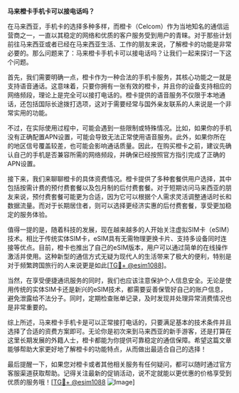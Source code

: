 **马来橙卡手机卡可以接电话吗？**

在马来西亚，手机卡的选择多种多样，而橙卡（Celcom）作为当地知名的通信运营商之一，一直以其稳定的网络和优质的客户服务受到用户的青睐。对于那些计划前往马来西亚或者已经在马来西亚生活、工作的朋友来说，了解橙卡的功能是非常必要的。那么问题来了：马来橙卡手机卡可以接电话吗？让我们一起来探讨一下这个问题。

首先，我们需要明确一点，橙卡作为一种合法的手机卡服务，其核心功能之一就是支持语音通话。这意味着，只要你拥有一张有效的橙卡，并且你的设备支持相应的网络频段，理论上是完全可以接打电话的。橙卡提供的语音服务不仅限于本地通话，还包括国际长途拨打选项，这对于需要经常与国外亲友联系的人来说是一个非常实用的功能。

不过，在实际使用过程中，可能会遇到一些限制或特殊情况。比如，如果你的手机没有正确配置APN设置，可能会导致无法正常使用语音服务。此外，如果你所在的地区信号覆盖较差，也可能会影响通话质量。因此，在购买橙卡之前，建议先确认自己的手机是否兼容所需的网络频段，并确保已经按照官方指引完成了正确的APN设置。

接下来，我们来聊聊橙卡的具体资费情况。橙卡提供了多种套餐供用户选择，其中包括按需计费的预付费套餐以及包月制的后付费套餐。对于短期访问马来西亚的朋友来说，预付费套餐可能更为合适，因为它可以根据个人需求灵活调整通话时长和数据流量。而对于长期居住者，则可以选择更经济实惠的后付费套餐，享受更加稳定的服务体验。

值得一提的是，随着科技的发展，现在越来越多的人开始关注虚拟SIM卡（eSIM）技术。相比于传统实体SIM卡，eSIM具有无需物理更换卡片、支持多设备同时连接等优点。目前，橙卡也推出了自己的eSIM版本，用户可以通过简单的在线操作激活并使用。这种新型的通信方式无疑为现代人的生活带来了极大的便利，特别是对于频繁跨国旅行的人来说更是如此[[TG💪+ @esim1088](https://t.me/s/esim1088)]。

当然，在享受便捷通讯服务的同时，我们也应该注意保护个人信息安全。无论是使用传统的实体SIM卡还是新兴的eSIM技术，都需要妥善保管好自己的账户信息，避免泄露给不法分子。同时，定期检查账单记录，及时发现并处理异常消费情况也是非常重要的。

综上所述，马来橙卡手机卡是可以正常接打电话的，只要满足基本的技术条件并且选择了合适的资费方案即可。无论你是初次来到马来西亚的新手游客，还是打算在这里长期发展的外籍人士，橙卡都能为你提供可靠稳定的通信保障。希望这篇文章能够帮助大家更好地了解橙卡的功能特点，从而做出最适合自己的选择！

最后提醒一下，如果您对橙卡或者其他相关服务有任何疑问，都可以随时通过官方客服渠道获取帮助。记得关注最新的促销活动，说不定就能以更优惠的价格享受到优质的服务哦！[[TG💪+ @esim1088](https://t.me/s/esim1088) ![Image](https://i.postimg.cc/4NQfJmqS/Snipaste-2025-05-13-00-14-12.png)]